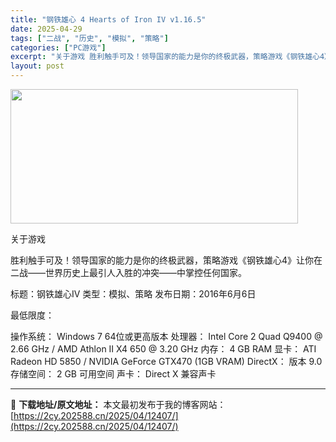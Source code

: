 ```yaml
---
title: "钢铁雄心 4 Hearts of Iron IV v1.16.5"
date: 2025-04-29
tags: ["二战", "历史", "模拟", "策略"]
categories: ["PC游戏"]
excerpt: "关于游戏 胜利触手可及！领导国家的能力是你的终极武器，策略游戏《钢铁雄心4》让你在二战——世界历史上最引人入胜的冲突——中掌控任何国家。 标题：钢铁雄心IV 类型：模拟、策略 发布日期：2016年6月6日 最低限度： 操作系统： Windows 7 64位或更高版本 处理器： Intel Core &hellip;"
layout: post
---
```


<img class="aligncenter size-full wp-image-12399" src="https://2cy.202588.cn/wp-content/uploads/2025/04/2025042901450246.webp" alt="" width="460" height="215" />

关于游戏

胜利触手可及！领导国家的能力是你的终极武器，策略游戏《钢铁雄心4》让你在二战——世界历史上最引人入胜的冲突——中掌控任何国家。

标题：钢铁雄心IV
类型：模拟、策略
发布日期：2016年6月6日

最低限度：

操作系统： Windows 7 64位或更高版本
处理器： Intel Core 2 Quad Q9400 @ 2.66 GHz / AMD Athlon II X4 650 @ 3.20 GHz
内存： 4 GB RAM
显卡： ATI Radeon HD 5850 / NVIDIA GeForce GTX470 (1GB VRAM)
DirectX： 版本 9.0
存储空间： 2 GB 可用空间
声卡： Direct X 兼容声卡

---
📖 **下载地址/原文地址：** 本文最初发布于我的博客网站：[https://2cy.202588.cn/2025/04/12407/](https://2cy.202588.cn/2025/04/12407/)
